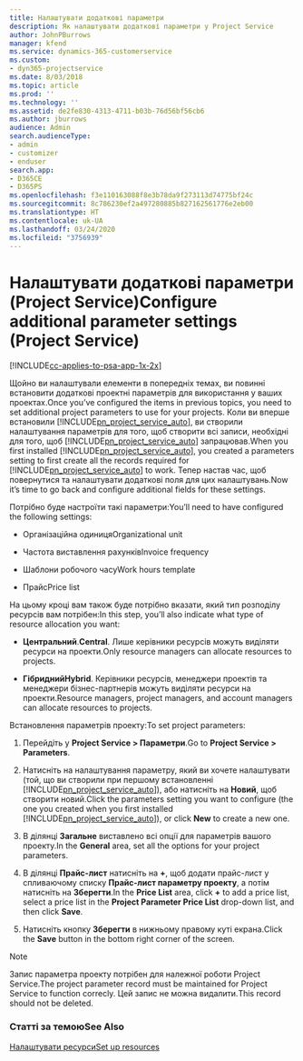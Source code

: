 ```yaml
---
title: Налаштувати додаткові параметри
description: Як налаштувати додаткові параметри у Project Service
author: JohnPBurrows
manager: kfend
ms.service: dynamics-365-customerservice
ms.custom:
- dyn365-projectservice
ms.date: 8/03/2018
ms.topic: article
ms.prod: ''
ms.technology: ''
ms.assetid: de2fe830-4313-4711-b03b-76d56bf56cb6
ms.author: jburrows
audience: Admin
search.audienceType:
- admin
- customizer
- enduser
search.app:
- D365CE
- D365PS
ms.openlocfilehash: f3e110163088f8e3b78da9f273113d74775bf24c
ms.sourcegitcommit: 8c786230ef2a497280885b827162561776e2eb00
ms.translationtype: HT
ms.contentlocale: uk-UA
ms.lasthandoff: 03/24/2020
ms.locfileid: "3756939"
---
```

# <a name="configure-additional-parameter-settings-project-service"></a><span data-ttu-id="918b3-103">Налаштувати додаткові параметри (Project Service)</span><span class="sxs-lookup"><span data-stu-id="918b3-103">Configure additional parameter settings (Project Service)</span></span>

[!INCLUDE[cc-applies-to-psa-app-1x-2x](../includes/cc-applies-to-psa-app-1x-2x.md)]

<span data-ttu-id="918b3-104">Щойно ви налаштували елементи в попередніх темах, ви повинні встановити додаткові проектні параметрів для використання у ваших проектах.</span><span class="sxs-lookup"><span data-stu-id="918b3-104">Once you’ve configured the items in previous topics, you need to set additional project parameters to use for your projects.</span></span> <span data-ttu-id="918b3-105">Коли ви вперше встановили [!INCLUDE[pn_project_service_auto](../includes/pn-project-service-auto.md)], ви створили налаштування параметрів для того, щоб створити всі записи, необхідні для того, щоб [!INCLUDE[pn_project_service_auto](../includes/pn-project-service-auto.md)] запрацював.</span><span class="sxs-lookup"><span data-stu-id="918b3-105">When you first installed [!INCLUDE[pn_project_service_auto](../includes/pn-project-service-auto.md)], you created a parameters setting to first create all the records required for [!INCLUDE[pn_project_service_auto](../includes/pn-project-service-auto.md)] to work.</span></span> <span data-ttu-id="918b3-106">Тепер настав час, щоб повернутися та налаштувати додаткові поля для цих налаштувань.</span><span class="sxs-lookup"><span data-stu-id="918b3-106">Now it’s time to go back and configure additional fields for these settings.</span></span>  
  
 <span data-ttu-id="918b3-107">Потрібно буде настроїти такі параметри:</span><span class="sxs-lookup"><span data-stu-id="918b3-107">You’ll need to have configured the following settings:</span></span>  
  
-   <span data-ttu-id="918b3-108">Організаційна одиниця</span><span class="sxs-lookup"><span data-stu-id="918b3-108">Organizational unit</span></span>  
  
-   <span data-ttu-id="918b3-109">Частота виставлення рахунків</span><span class="sxs-lookup"><span data-stu-id="918b3-109">Invoice frequency</span></span>  
  
-   <span data-ttu-id="918b3-110">Шаблони робочого часу</span><span class="sxs-lookup"><span data-stu-id="918b3-110">Work hours template</span></span>  
  
-   <span data-ttu-id="918b3-111">Прайс</span><span class="sxs-lookup"><span data-stu-id="918b3-111">Price list</span></span>  
 
<span data-ttu-id="918b3-112">На цьому кроці вам також буде потрібно вказати, який тип розподілу ресурсів вам потрібен:</span><span class="sxs-lookup"><span data-stu-id="918b3-112">In this step, you’ll also indicate what type of resource allocation you want:</span></span>  
  
- <span data-ttu-id="918b3-113">**Центральний**.</span><span class="sxs-lookup"><span data-stu-id="918b3-113">**Central**.</span></span> <span data-ttu-id="918b3-114">Лише керівники ресурсів можуть виділяти ресурси на проекти.</span><span class="sxs-lookup"><span data-stu-id="918b3-114">Only resource managers can allocate resources to projects.</span></span>  
  
- <span data-ttu-id="918b3-115">**Гібридний**</span><span class="sxs-lookup"><span data-stu-id="918b3-115">**Hybrid**.</span></span> <span data-ttu-id="918b3-116">Керівники ресурсів, менеджери проектів та менеджери бізнес-партнерів можуть виділяти ресурси на проекти.</span><span class="sxs-lookup"><span data-stu-id="918b3-116">Resource managers, project managers, and account managers can allocate resources to projects.</span></span>  
  
 
<span data-ttu-id="918b3-117">Встановлення параметрів проекту:</span><span class="sxs-lookup"><span data-stu-id="918b3-117">To set project parameters:</span></span>  
  
1. <span data-ttu-id="918b3-118">Перейдіть у **Project Service > Параметри**.</span><span class="sxs-lookup"><span data-stu-id="918b3-118">Go to **Project Service > Parameters**.</span></span>  
  
2. <span data-ttu-id="918b3-119">Натисніть на налаштування параметру, який ви хочете налаштувати (той, що ви створили при першому встановленні [!INCLUDE[pn_project_service_auto](../includes/pn-project-service-auto.md)]), або натисніть на **Новий**, щоб створити новий.</span><span class="sxs-lookup"><span data-stu-id="918b3-119">Click the parameters setting you want to configure (the one you created when you first installed [!INCLUDE[pn_project_service_auto](../includes/pn-project-service-auto.md)]), or click **New** to create a new one.</span></span>  
  
3. <span data-ttu-id="918b3-120">В ділянці **Загальне** виставлено всі опції для параметрів вашого проекту.</span><span class="sxs-lookup"><span data-stu-id="918b3-120">In the **General** area, set all the options for your project parameters.</span></span>  
  
4. <span data-ttu-id="918b3-121">В ділянці **Прайс-лист** натисніть на **+**, щоб додати прайс-лист у спливаючому списку **Прайс-лист параметру проекту**, а потім натисніть на **Зберегти**.</span><span class="sxs-lookup"><span data-stu-id="918b3-121">In the **Price List** area, click **+** to add a price list, select a price list in the **Project Parameter Price List** drop-down list, and then click **Save**.</span></span>  
  
5. <span data-ttu-id="918b3-122">Натисніть кнопку **Зберегти** в нижньому правому куті екрана.</span><span class="sxs-lookup"><span data-stu-id="918b3-122">Click the **Save** button in the bottom right corner of the screen.</span></span>  

> [!NOTE]
> <span data-ttu-id="918b3-123">Запис параметра проекту потрібен для належної роботи Project Service.</span><span class="sxs-lookup"><span data-stu-id="918b3-123">The project parameter record must be maintained for Project Service to function correcly.</span></span> <span data-ttu-id="918b3-124">Цей запис не можна видалити.</span><span class="sxs-lookup"><span data-stu-id="918b3-124">This record should not be deleted.</span></span>

### <a name="see-also"></a><span data-ttu-id="918b3-125">Статті за темою</span><span class="sxs-lookup"><span data-stu-id="918b3-125">See Also</span></span>  
 [<span data-ttu-id="918b3-126">Налаштувати ресурси</span><span class="sxs-lookup"><span data-stu-id="918b3-126">Set up resources</span></span>](../project-service/set-up-resources.md)

